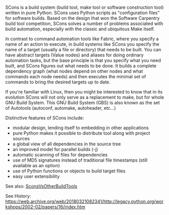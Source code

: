 SCons is a build system (build tool, make tool or software construction tool) written in pure Python. SCons uses Python scripts as "configuration files" for software builds. Based on the design that won the Software Carpentry build tool competition, SCons solves a number of problems associated with build automation, especially with the classic and ubiquitous Make itself.

In contrast to command automation tools like Fabric, where you specify a name of an action to execute, in build systems like SCons you specify the name of a target (usually a file or directory) that needs to be built. You can have abstract targets (Value nodes) and aliases for doing ordinary automation tasks, but the base principle is that you specify what you need built, and SCons figures out what needs to be done.  It builds a complete dependency graph (what nodes depend on other nodes and what commands each node needs) and then executes the minimal set of commands to bring the desired targets up to date.

If you're familiar with Linux, then you might be interested to know that in its evolution SCons will not only serve as a replacement to make, but for whole GNU Build System. This GNU Build System (GBS) is also known as the set of Autotools (autoconf, automake, autoheader, etc...)

Distinctive features of SCons include:

* modular design, lending itself to embedding in other applications
* pure Python makes it possible to distribute tool along with project sources
* a global view of all dependencies in the source tree
* an improved model for parallel builds (-j)
* automatic scanning of files for dependencies
* use of MD5 signatures instead of traditional file timestamps (still available as an option)
* use of Python functions or objects to build target files
* easy user extensibility

See also: [SconsVsOtherBuildTools](SconsVsOtherBuildTools)

See History: https://web.archive.org/web/20180321082341/http://legacy.python.org/workshops/2002-02/papers/16/index.htm